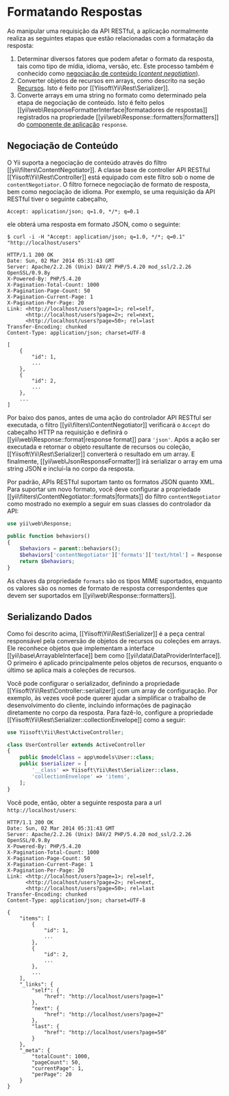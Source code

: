 Formatando Respostas
===================

Ao manipular uma requisição da API RESTful, a aplicação normalmente realiza as seguintes etapas que estão relacionadas com a formatação da resposta:

1. Determinar diversos fatores que podem afetar o formato da resposta, tais como tipo de mídia, idioma, versão, etc. Este processo também é conhecido como [negociação de conteúdo (*content negotiation*)](http://en.wikipedia.org/wiki/Content_negotiation).
2. Converter objetos de recursos em arrays, como descrito na seção [Recursos](rest-resources.md). Isto é feito por [[Yiisoft\Yii\Rest\Serializer]].
3. Converte arrays em uma string no formato como determinado pela etapa de negociação de conteúdo. Isto é feito pelos [[yii\web\ResponseFormatterInterface|formatadores de respostas]] registrados na propriedade [[yii\web\Response::formatters|formatters]] do [componente de aplicação](structure-application-components.md) `response`.


## Negociação de Conteúdo <span id="content-negotiation"></span>

O Yii suporta a negociação de conteúdo através do filtro [[yii\filters\ContentNegotiator]]. A classe base de controller API RESTful [[Yiisoft\Yii\Rest\Controller]] está equipado com este filtro sob o nome de `contentNegotiator`. O filtro fornece negociação de formato de resposta, bem como negociação de idioma. Por exemplo, se uma requisição da API RESTful tiver o seguinte cabeçalho,

```
Accept: application/json; q=1.0, */*; q=0.1
```

ele obterá uma resposta em formato JSON, como o seguinte:

```
$ curl -i -H "Accept: application/json; q=1.0, */*; q=0.1" "http://localhost/users"

HTTP/1.1 200 OK
Date: Sun, 02 Mar 2014 05:31:43 GMT
Server: Apache/2.2.26 (Unix) DAV/2 PHP/5.4.20 mod_ssl/2.2.26 OpenSSL/0.9.8y
X-Powered-By: PHP/5.4.20
X-Pagination-Total-Count: 1000
X-Pagination-Page-Count: 50
X-Pagination-Current-Page: 1
X-Pagination-Per-Page: 20
Link: <http://localhost/users?page=1>; rel=self,
      <http://localhost/users?page=2>; rel=next,
      <http://localhost/users?page=50>; rel=last
Transfer-Encoding: chunked
Content-Type: application/json; charset=UTF-8

[
    {
        "id": 1,
        ...
    },
    {
        "id": 2,
        ...
    },
    ...
]
```

Por baixo dos panos, antes de uma ação do controlador API RESTful ser executada, o filtro [[yii\filters\ContentNegotiator]] verificará o `Accept` do cabeçalho HTTP na requisição e definirá o [[yii\web\Response::format|response format]] para `'json'`. Após a ação ser executada e retornar o objeto resultante de recursos ou coleção, [[Yiisoft\Yii\Rest\Serializer]] converterá o resultado em um array. E finalmente, [[yii\web\JsonResponseFormatter]] irá serializar o array em uma string JSON e incluí-la no corpo da resposta.

Por padrão, APIs RESTful suportam tanto os formatos JSON quanto XML. Para suportar um novo formato, você deve configurar a propriedade [[yii\filters\ContentNegotiator::formats|formats]] do filtro `contentNegotiator` como mostrado no exemplo a seguir em suas classes do controlador da API:

```php
use yii\web\Response;

public function behaviors()
{
    $behaviors = parent::behaviors();
    $behaviors['contentNegotiator']['formats']['text/html'] = Response::FORMAT_HTML;
    return $behaviors;
}
```


As chaves da propriedade `formats` são os tipos MIME suportados, enquanto os valores são os nomes de formato de resposta correspondentes que devem ser suportados em
 [[yii\web\Response::formatters]].


## Serializando Dados <span id="data-serializing"></span>

Como foi descrito acima, [[Yiisoft\Yii\Rest\Serializer]] é a peça central responsável pela conversão de objetos de recursos ou coleções em arrays. Ele reconhece objetos que implementam a interface [[yii\base\ArrayableInterface]] bem como [[yii\data\DataProviderInterface]]. O primeiro é aplicado principalmente pelos objetos de recursos, enquanto o último se aplica mais a coleções de recursos.

Você pode configurar o serializador, definindo a propriedade [[Yiisoft\Yii\Rest\Controller::serializer]] com um array de configuração.
Por exemplo, às vezes você pode querer ajudar a simplificar o trabalho de desenvolvimento do cliente, incluindo informações de paginação diretamente no corpo da resposta. Para fazê-lo, configure a propriedade [[Yiisoft\Yii\Rest\Serializer::collectionEnvelope]] como a seguir:

```php
use Yiisoft\Yii\Rest\ActiveController;

class UserController extends ActiveController
{
    public $modelClass = app\models\User::class;
    public $serializer = [
        '__class' => Yiisoft\Yii\Rest\Serializer::class,
        'collectionEnvelope' => 'items',
    ];
}
```

Você pode, então, obter a seguinte resposta para a url `http://localhost/users`:

```
HTTP/1.1 200 OK
Date: Sun, 02 Mar 2014 05:31:43 GMT
Server: Apache/2.2.26 (Unix) DAV/2 PHP/5.4.20 mod_ssl/2.2.26 OpenSSL/0.9.8y
X-Powered-By: PHP/5.4.20
X-Pagination-Total-Count: 1000
X-Pagination-Page-Count: 50
X-Pagination-Current-Page: 1
X-Pagination-Per-Page: 20
Link: <http://localhost/users?page=1>; rel=self,
      <http://localhost/users?page=2>; rel=next,
      <http://localhost/users?page=50>; rel=last
Transfer-Encoding: chunked
Content-Type: application/json; charset=UTF-8

{
    "items": [
        {
            "id": 1,
            ...
        },
        {
            "id": 2,
            ...
        },
        ...
    ],
    "_links": {
        "self": {
            "href": "http://localhost/users?page=1"
        },
        "next": {
            "href": "http://localhost/users?page=2"
        },
        "last": {
            "href": "http://localhost/users?page=50"
        }
    },
    "_meta": {
        "totalCount": 1000,
        "pageCount": 50,
        "currentPage": 1,
        "perPage": 20
    }
}
```

